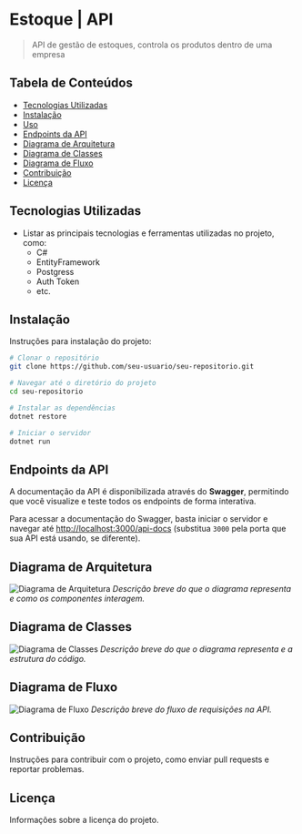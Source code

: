 
# Estoque | API

> API de gestão de estoques, controla os produtos dentro de uma empresa

## Tabela de Conteúdos
- [Tecnologias Utilizadas](#tecnologias-utilizadas)
- [Instalação](#instalação)
- [Uso](#uso)
- [Endpoints da API](#endpoints-da-api)
- [Diagrama de Arquitetura](#diagrama-de-arquitetura)
- [Diagrama de Classes](#diagrama-de-classes)
- [Diagrama de Fluxo](#diagrama-de-fluxo)
- [Contribuição](#contribuição)
- [Licença](#licença)

## Tecnologias Utilizadas
- Listar as principais tecnologias e ferramentas utilizadas no projeto, como:
  - C#
  - EntityFramework
  - Postgress
  - Auth Token
  - etc.

## Instalação
Instruções para instalação do projeto:

```bash
# Clonar o repositório
git clone https://github.com/seu-usuario/seu-repositorio.git

# Navegar até o diretório do projeto
cd seu-repositorio

# Instalar as dependências
dotnet restore

# Iniciar o servidor
dotnet run

```
## Endpoints da API

A documentação da API é disponibilizada através do **Swagger**, permitindo que você visualize e teste todos os endpoints de forma interativa.

Para acessar a documentação do Swagger, basta iniciar o servidor e navegar até [http://localhost:3000/api-docs](http://localhost:3000/api-docs) (substitua `3000` pela porta que sua API está usando, se diferente).


## Diagrama de Arquitetura
![Diagrama de Arquitetura]([link-para-seu-diagrama-arquitetura.png](https://drive.google.com/file/d/1UTWnVaWtN6wohbdPyDokcClaidC_HwXh/view?usp=drive_link))
*Descrição breve do que o diagrama representa e como os componentes interagem.*

## Diagrama de Classes
![Diagrama de Classes](link-para-seu-diagrama-classes.png)
*Descrição breve do que o diagrama representa e a estrutura do código.*

## Diagrama de Fluxo
![Diagrama de Fluxo](link-para-seu-diagrama-fluxo.png)
*Descrição breve do fluxo de requisições na API.*

## Contribuição
Instruções para contribuir com o projeto, como enviar pull requests e reportar problemas.

## Licença
Informações sobre a licença do projeto.




